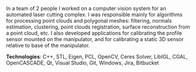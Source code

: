 In a team of 2 people I worked on a computer vision system for an automated laser cutting complex. I was responsible mainly for algorithms for processing point clouds and polygonal meshes: filtering, normals estimation, clustering, point clouds registration, surface reconstruction from a point cloud, etc. I also developed applications for calibrating the profile sensor mounted on the manipulator, and for calibrating a static 3D sensor relative to base of the manipulator.

**Technologies**: C++, STL, Eigen, PCL, OpenCV, Ceres Solver, LibIGL, CGAL, OpenCASCADE, Qt, Visual Studio, Git, Windows, Jira, Bitbucket
